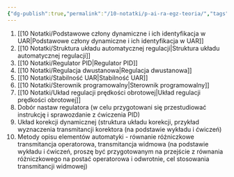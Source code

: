 ```yaml
---
{"dg-publish":true,"permalink":"/10-notatki/p-ai-ra-egz-teoria/","tags":["gardenEntry"]}
---
```


1. [[10 Notatki/Podstawowe człony dynamiczne i ich identyfikacja w UAR\|Podstawowe człony dynamiczne i ich identyfikacja w UAR]]
2. [[10 Notatki/Struktura układu automatycznej regulacji\|Struktura układu automatycznej regulacji]]
3. [[10 Notatki/Regulator PID\|Regulator PID]]
4. [[10 Notatki/Regulacja dwustanowa\|Regulacja dwustanowa]]
5. [[10 Notatki/Stabilność UAR\|Stabilność UAR]]
6. [[10 Notatki/Sterownik programowalny\|Sterownik programowalny]]
7. [[10 Notatki/Układ regulacji prędkości obrotowej\|Układ regulacji prędkości obrotowej]]
8. Dobór nastaw regulatora (w celu przygotowani się przestudiować instrukcję i sprawozdanie z ćwiczenia PID)
9. Układ korekcji dynamicznej (struktura układu korekcji, przykład wyznaczenia transmitancji korektora (na podstawie wykładu i ćwiczeń)
10. Metody opisu elementów automatyki - równanie różniczkowe transmitancja operatorowa, transmitancja widmowa (na podstawie wykładu i ćwiczeń, proszę być przygotowanym na przejście z równania różniczkowego na postać operatorowa i odwrotnie, cel stosowania transmitancji widmowej)